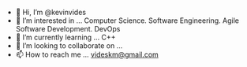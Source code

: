 - 👋 Hi, I’m @kevinvides
- 👀 I’m interested in ... Computer Science. Software Engineering. Agile Software Development. DevOps
- 🌱 I’m currently learning ... C++
- 💞️ I’m looking to collaborate on ... 
- 📫 How to reach me ... videskm@gmail.com

<!---
kevinvides/kevinvides is a ✨ special ✨ repository because its `README.md` (this file) appears on your GitHub profile.
You can click the Preview link to take a look at your changes.
--->
